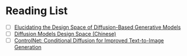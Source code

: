 # Reading List

- [ ] [Elucidating the Design Space of Diffusion-Based Generative Models](https://arxiv.org/pdf/2206.00364)
- [ ] [Diffusion Models Design Space (Chinese)](https://zhuanlan.zhihu.com/p/708565985)
- [ ] [ControlNet: Conditional Diffusion for Improved Text-to-Image Generation](https://arxiv.org/pdf/2302.05543)
